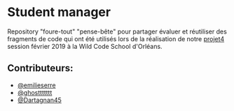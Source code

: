 # Student manager

Repository "foure-tout" "pense-bête" pour partager évaluer et réutiliser des fragments de code qui ont été utilisés lors de la réalisation de notre [projet4](https://github.com/WildCodeSchool/orleans-0219-php-studentmanager) session février 2019 à la Wild Code School d'Orléans.

Contributeurs:
--------------
* [@emilieserre](https://github.com/emilieserre)
* [@ghosttttttt](https://github.com/ghosttttttt)
* [@Dartagnan45](https://github.com/Dartagnan45)
